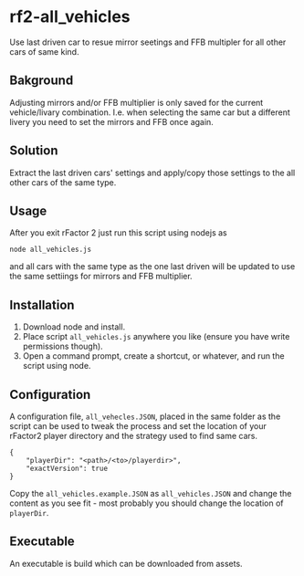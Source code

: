# rf2-all_vehicles

Use last driven car to resue mirror seetings and FFB multipler for all other cars of same kind.

## Bakground

Adjusting mirrors and/or FFB multiplier is only saved for the current vehicle/livary combination. I.e. when selecting the same car but a different livery you need to set the mirrors and FFB once again.

## Solution

Extract the last driven cars' settings and apply/copy those settings to the all other cars of the same type.

## Usage

After you exit rFactor 2 just run this script using nodejs as

```node all_vehicles.js```

and all cars with the same type as the one last driven will be updated to use the same settiings for mirrors and FFB multiplier.

## Installation

1. Download node and install.
2. Place script ```all_vehicles.js``` anywhere you like (ensure you have write permissions though).
3. Open a command prompt, create a shortcut, or whatever, and run the script using node.

## Configuration

A configuration file, ```all_vehecles.JSON```, placed in the same folder as the script can be used to tweak the process and set the location of your rFactor2 player directory and the strategy used to find same cars. 

```
{
    "playerDir": "<path>/<to>/playerdir>",
    "exactVersion": true
}
```

Copy the ```all_vehicles.example.JSON``` as ```all_vehicles.JSON``` and change the content as you see fit - most probably you should change the location of ```playerDir```. 

## Executable 

An executable is build which can be downloaded from assets.


